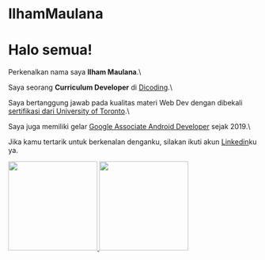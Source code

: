 # IlhamMaulana
# Halo semua! 

Perkenalkan nama saya **Ilham Maulana**.\

Saya seorang **Curriculum Developer** di [Dicoding](https://www.dicoding.com/).\

Saya bertanggung jawab pada kualitas materi Web Dev dengan dibekali [sertifikasi dari University of Toronto](https://www.coursera.org/account/accomplishments/specialization/CLKJD8XBXJ3M).\

Saya juga memiliki gelar [Google Associate Android Developer](https://www.credential.net/h5deoi5h) sejak 2019.\

Jika kamu tertarik untuk berkenalan denganku, silakan ikuti akun [Linkedin](https://www.linkedin.com/in/ilham-maulana1101)ku ya.

<p align="left">
<a href="https://github.com/Dfaalt">
  <img height="180em" src="https://github-readme-stats-eight-theta.vercel.app/api?username=gilangadhan&show_icons=true&theme=algolia&include_all_commits=true&count_private=true"/>
  <img height="180em" src="https://github-readme-stats.vercel.app/api/top-langs/?username=anuraghazra&layout=donut"/>
</a>
</p>

